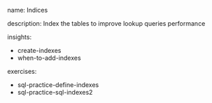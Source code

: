 name: Indices

description: Index the tables to improve lookup queries performance

insights:

- create-indexes
- when-to-add-indexes

exercises:

- sql-practice-define-indexes
- sql-practice-sql-indexes2
